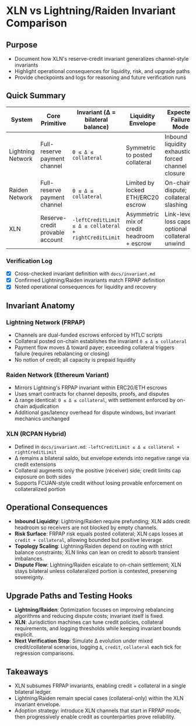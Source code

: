 # XLN vs Lightning/Raiden Invariant Comparison

## Purpose
- Document how XLN's reserve-credit invariant generalizes channel-style invariants
- Highlight operational consequences for liquidity, risk, and upgrade paths
- Provide checkpoints and logs for reasoning and future verification runs

## Quick Summary
| System | Core Primitive | Invariant (Δ = bilateral balance) | Liquidity Envelope | Expected Failure Mode |
|--------|----------------|------------------------------------|--------------------|-----------------------|
| Lightning Network | Full-reserve payment channel | `0 ≤ Δ ≤ collateral` | Symmetric to posted collateral | Inbound liquidity exhaustion; forced channel closure |
| Raiden Network | Full-reserve payment channel | `0 ≤ Δ ≤ collateral` | Limited by locked ETH/ERC20 escrow | On-chain dispute; collateral slashing |
| XLN | Reserve-credit provable account | `-leftCreditLimit ≤ Δ ≤ collateral + rightCreditLimit` | Asymmetric mix of credit headroom + escrow | Link-level loss caps; optional collateral unwind |

### Verification Log
- [x] Cross-checked invariant definition with `docs/invariant.md`
- [x] Confirmed Lightning/Raiden invariants match FRPAP definition
- [x] Noted operational consequences for liquidity and recovery

## Invariant Anatomy
### Lightning Network (FRPAP)
- Channels are dual-funded escrows enforced by HTLC scripts
- Collateral posted on-chain establishes the invariant `0 ≤ Δ ≤ collateral`
- Payment flow moves Δ toward payer; exceeding collateral triggers failure (requires rebalancing or closing)
- No notion of credit; all capacity is prepaid liquidity

### Raiden Network (Ethereum Variant)
- Mirrors Lightning's FRPAP invariant within ERC20/ETH escrows
- Uses smart contracts for channel deposits, proofs, and disputes
- Δ range identical: `0 ≤ Δ ≤ collateral`, with settlement enforced by on-chain adjudication
- Additional gas/latency overhead for dispute windows, but invariant mechanics unchanged

### XLN (RCPAN Hybrid)
- Defined in `docs/invariant.md`: `-leftCreditLimit ≤ Δ ≤ collateral + rightCreditLimit`
- Δ remains a bilateral saldo, but envelope extends into negative range via credit extensions
- Collateral augments only the positive (receiver) side; credit limits cap exposure on both sides
- Supports FCUAN-style credit without losing provable enforcement on collateralized portion

## Operational Consequences
- **Inbound Liquidity**: Lightning/Raiden require prefunding; XLN adds credit headroom so receivers are not blocked by empty channels.
- **Risk Surface**: FRPAP risk equals posted collateral; XLN caps losses at `credit + collateral`, allowing bounded but positive leverage.
- **Topology Scaling**: Lightning/Raiden depend on routing with strict balance constraints; XLN links can lean on credit to absorb transient imbalances.
- **Dispute Flow**: Lightning/Raiden escalate to on-chain settlement; XLN stays bilateral unless collateralized portion is contested, preserving sovereignty.

## Upgrade Paths and Testing Hooks
- **Lightning/Raiden**: Optimization focuses on improving rebalancing algorithms and reducing dispute costs; invariant itself is fixed.
- **XLN**: Jurisdiction machines can tune credit policies, collateral requirements, and logging thresholds while keeping invariant bounds explicit.
- **Next Verification Step**: Simulate Δ evolution under mixed credit/collateral scenarios, logging `Δ`, `credit`, `collateral` each tick for regression comparisons.

## Takeaways
- XLN subsumes FRPAP invariants, enabling credit + collateral in a single bilateral ledger.
- Lightning/Raiden remain special cases (collateral-only) within the XLN invariant envelope.
- Adoption strategy: introduce XLN channels that start in FRPAP mode, then progressively enable credit as counterparties prove reliability.

